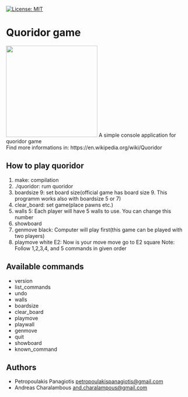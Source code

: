 [![License: MIT](https://img.shields.io/badge/License-MIT-yellow.svg)](https://opensource.org/licenses/MIT) <br />
# Quoridor game 
<img src="https://upload.wikimedia.org/wikipedia/commons/thumb/8/84/Quoridor_1.jpg/800px-Quoridor_1.jpg" width="250" height="250" float="left" />
A simple console application for quoridor game<br />
Find more informations in: https://en.wikipedia.org/wiki/Quoridor

## How to play quoridor 
1. make: compilation
2. ./quoridor: rum quoridor
3. boardsize 9: set board size(official game has board size 9. This programm works also with boardsize 5 or 7)
4. clear_board: set game(place pawns etc.) 
5. walls 5: Each player will have 5 walls to use. You can change this number
6. showboard
7. genmove black: Computer will play first(this game can be played with two players)  
8. playmove white E2: Now is your move move go to E2 square
Note: Follow 1,2,3,4, and 5 commands in given order 

## Available commands
* version
* list_commands 
* undo
* walls
* boardsize
* clear_board
* playmove
* playwall
* genmove
* quit
* showboard
* known_command

## Authors
* Petropoulakis Panagiotis petropoulakispanagiotis@gmail.com
* Andreas Charalambous and.charalampous@gmail.com
